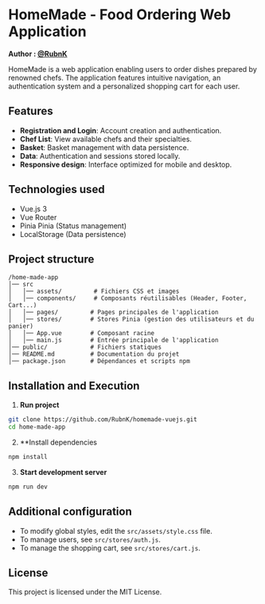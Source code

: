 # HomeMade - Food Ordering Web Application

**Author : [@RubnK](https://github.com/RubnK)**

HomeMade is a web application enabling users to order dishes prepared by renowned chefs. The application features intuitive navigation, an authentication system and a personalized shopping cart for each user.

## Features
- **Registration and Login**: Account creation and authentication.
- **Chef List**: View available chefs and their specialties.
- **Basket**: Basket management with data persistence.
- **Data**: Authentication and sessions stored locally.
- **Responsive design**: Interface optimized for mobile and desktop.

## Technologies used
- Vue.js 3
- Vue Router
- Pinia Pinia (Status management)
- LocalStorage (Data persistence)

## Project structure
```
/home-made-app
│── src
│   │── assets/         # Fichiers CSS et images
│   │── components/     # Composants réutilisables (Header, Footer, Cart...)
│   │── pages/         # Pages principales de l'application
│   │── stores/        # Stores Pinia (gestion des utilisateurs et du panier)
│   │── App.vue        # Composant racine
│   │── main.js        # Entrée principale de l'application
│── public/            # Fichiers statiques
│── README.md          # Documentation du projet
│── package.json       # Dépendances et scripts npm
```

## Installation and Execution
1. **Run project**
```sh
git clone https://github.com/RubnK/homemade-vuejs.git
cd home-made-app
```
2. **Install dependencies
```sh
npm install
```
3. **Start development server**
```sh
npm run dev
```

## Additional configuration
- To modify global styles, edit the `src/assets/style.css` file.
- To manage users, see `src/stores/auth.js`.
- To manage the shopping cart, see `src/stores/cart.js`.

## License
This project is licensed under the MIT License.